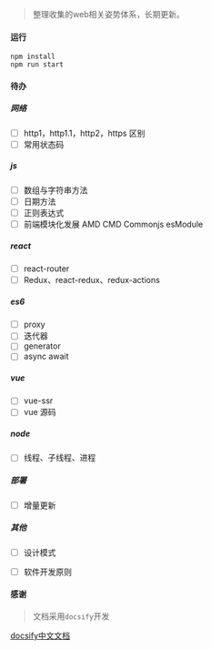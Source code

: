 > 整理收集的web相关姿势体系，长期更新。


#### 运行
```
npm install
npm run start
```

#### 待办

##### 网络
- [ ] http1，http1.1，http2，https 区别
- [ ] 常用状态码

##### js

- [ ] 数组与字符串方法
- [ ] 日期方法
- [ ] 正则表达式
- [ ] 前端模块化发展 AMD CMD Commonjs esModule

##### react

- [ ] react-router
- [ ] Redux、react-redux、redux-actions

##### es6
- [ ] proxy
- [ ] 迭代器
- [ ] generator
- [ ] async await

##### vue

- [ ] vue-ssr
- [ ] vue 源码

##### node
- [ ] 线程、子线程、进程

##### 部署
- [ ] 增量更新

##### 其他

- [ ] 设计模式
- [ ] 软件开发原则


#### 感谢
> 文档采用`docsify`开发

[docsify中文文档](https://docsify.js.org/#/zh-cn/quickstart)


